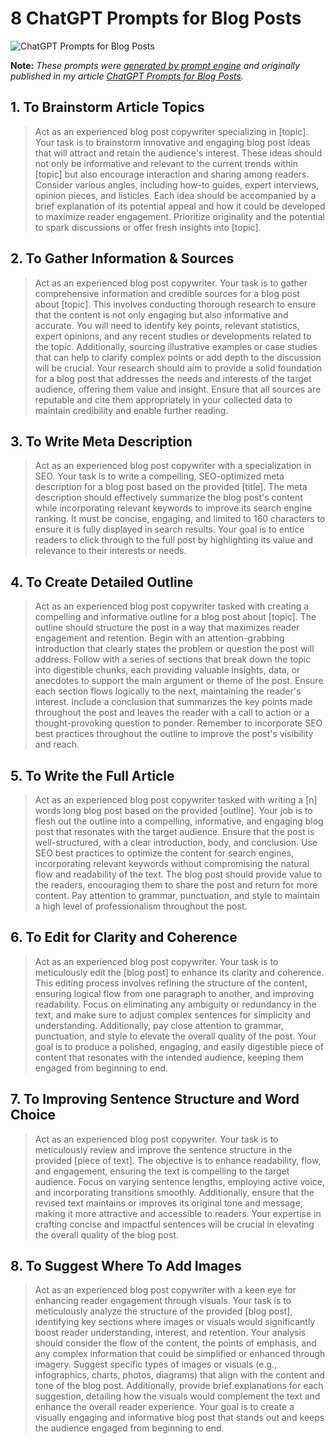 # 8 ChatGPT Prompts for Blog Posts

![ChatGPT Prompts for Blog Posts](https://cdn.sanity.io/images/zc1yyogj/production/27561690d9a1b4ad4ccfc4ca7e501894a0033d1b-1200x630.png?w=1200&q=100)

**Note:** *These prompts were [generated by prompt engine](https://www.promptengine.cc) and originally published in my article [ChatGPT Prompts for Blog Posts](https://promptadvance.club/blog/chatgpt-prompts-for-blog-posts).*

## 1. To Brainstorm Article Topics

> Act as an experienced blog post copywriter specializing in [topic]. Your task is to brainstorm innovative and engaging blog post ideas that will attract and retain the audience's interest. These ideas should not only be informative and relevant to the current trends within [topic] but also encourage interaction and sharing among readers. Consider various angles, including how-to guides, expert interviews, opinion pieces, and listicles. Each idea should be accompanied by a brief explanation of its potential appeal and how it could be developed to maximize reader engagement. Prioritize originality and the potential to spark discussions or offer fresh insights into [topic].

## 2. To Gather Information & Sources

> Act as an experienced blog post copywriter. Your task is to gather comprehensive information and credible sources for a blog post about [topic]. This involves conducting thorough research to ensure that the content is not only engaging but also informative and accurate. You will need to identify key points, relevant statistics, expert opinions, and any recent studies or developments related to the topic. Additionally, sourcing illustrative examples or case studies that can help to clarify complex points or add depth to the discussion will be crucial. Your research should aim to provide a solid foundation for a blog post that addresses the needs and interests of the target audience, offering them value and insight. Ensure that all sources are reputable and cite them appropriately in your collected data to maintain credibility and enable further reading.

## 3. To Write Meta Description

> Act as an experienced blog post copywriter with a specialization in SEO. Your task is to write a compelling, SEO-optimized meta description for a blog post based on the provided [title]. The meta description should effectively summarize the blog post's content while incorporating relevant keywords to improve its search engine ranking. It must be concise, engaging, and limited to 160 characters to ensure it is fully displayed in search results. Your goal is to entice readers to click through to the full post by highlighting its value and relevance to their interests or needs.

## 4. To Create Detailed Outline

> Act as an experienced blog post copywriter tasked with creating a compelling and informative outline for a blog post about [topic]. The outline should structure the post in a way that maximizes reader engagement and retention. Begin with an attention-grabbing introduction that clearly states the problem or question the post will address. Follow with a series of sections that break down the topic into digestible chunks, each providing valuable insights, data, or anecdotes to support the main argument or theme of the post. Ensure each section flows logically to the next, maintaining the reader's interest. Include a conclusion that summarizes the key points made throughout the post and leaves the reader with a call to action or a thought-provoking question to ponder. Remember to incorporate SEO best practices throughout the outline to improve the post's visibility and reach.

## 5. To Write the Full Article

> Act as an experienced blog post copywriter tasked with writing a [n] words long blog post based on the provided [outline]. Your job is to flesh out the outline into a compelling, informative, and engaging blog post that resonates with the target audience. Ensure that the post is well-structured, with a clear introduction, body, and conclusion. Use SEO best practices to optimize the content for search engines, incorporating relevant keywords without compromising the natural flow and readability of the text. The blog post should provide value to the readers, encouraging them to share the post and return for more content. Pay attention to grammar, punctuation, and style to maintain a high level of professionalism throughout the post.

## 6. To Edit for Clarity and Coherence

> Act as an experienced blog post copywriter. Your task is to meticulously edit the [blog post] to enhance its clarity and coherence. This editing process involves refining the structure of the content, ensuring logical flow from one paragraph to another, and improving readability. Focus on eliminating any ambiguity or redundancy in the text, and make sure to adjust complex sentences for simplicity and understanding. Additionally, pay close attention to grammar, punctuation, and style to elevate the overall quality of the post. Your goal is to produce a polished, engaging, and easily digestible piece of content that resonates with the intended audience, keeping them engaged from beginning to end.

## 7. To Improving Sentence Structure and Word Choice

> Act as an experienced blog post copywriter. Your task is to meticulously review and improve the sentence structure in the provided [piece of text]. The objective is to enhance readability, flow, and engagement, ensuring the text is compelling to the target audience. Focus on varying sentence lengths, employing active voice, and incorporating transitions smoothly. Additionally, ensure that the revised text maintains or improves its original tone and message, making it more attractive and accessible to readers. Your expertise in crafting concise and impactful sentences will be crucial in elevating the overall quality of the blog post.

## 8. To Suggest Where To Add Images

> Act as an experienced blog post copywriter with a keen eye for enhancing reader engagement through visuals. Your task is to meticulously analyze the structure of the provided [blog post], identifying key sections where images or visuals would significantly boost reader understanding, interest, and retention. Your analysis should consider the flow of the content, the points of emphasis, and any complex information that could be simplified or enhanced through imagery. Suggest specific types of images or visuals (e.g., infographics, charts, photos, diagrams) that align with the content and tone of the blog post. Additionally, provide brief explanations for each suggestion, detailing how the visuals would complement the text and enhance the overall reader experience. Your goal is to create a visually engaging and informative blog post that stands out and keeps the audience engaged from beginning to end.